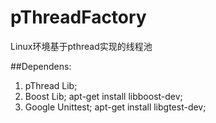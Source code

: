 pThreadFactory
===========

Linux环境基于pthread实现的线程池

##Dependens:

1. pThread Lib;
1. Boost Lib; apt-get install libboost-dev;
1. Google Unittest; apt-get install libgtest-dev;
